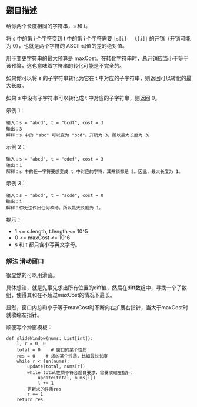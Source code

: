 ## 题目描述
给你两个长度相同的字符串，s 和 t。

将 s 中的第 i 个字符变到 t 中的第 i 个字符需要 `|s[i] - t[i]|` 的开销（开销可能为 0），也就是两个字符的 ASCII 码值的差的绝对值。

用于变更字符串的最大预算是 maxCost。在转化字符串时，总开销应当小于等于该预算，这也意味着字符串的转化可能是不完全的。

如果你可以将 s 的子字符串转化为它在 t 中对应的子字符串，则返回可以转化的最大长度。

如果 s 中没有子字符串可以转化成 t 中对应的子字符串，则返回 0。

示例 1：
```
输入：s = "abcd", t = "bcdf", cost = 3
输出：3
解释：s 中的 "abc" 可以变为 "bcd"。开销为 3，所以最大长度为 3。
```
示例 2：
```
输入：s = "abcd", t = "cdef", cost = 3
输出：1
解释：s 中的任一字符要想变成 t 中对应的字符，其开销都是 2。因此，最大长度为 1。
```
示例 3：
```
输入：s = "abcd", t = "acde", cost = 0
输出：1
解释：你无法作出任何改动，所以最大长度为 1。
```

提示：
- 1 <= s.length, t.length <= 10^5
- 0 <= maxCost <= 10^6
- s 和 t 都只含小写英文字母。

### 解法 滑动窗口
很显然的可以用滑窗。

具体想法，就是先事先求出所有位置的diff值，然后在diff数组中，寻找一个子数组，使得其和在不超过maxCost的情况下最长。

显然，窗口内总和小于等于maxCost时不断向右扩展右指针，当大于maxCost时就收缩左指针。

顺便写个滑窗模板：
```text
def slideWindow(nums: List[int]):
    l, r = 0, 0
    total = 0    # 窗口的某个性质
    res = 0    # 求的某个性质，比如最长长度
    while r < len(nums):
        update(total, nums[r])
        while total性质不符合题目要求，需要收缩左指针:
            update(total, nums[l])
            l += 1
        更新求的性质res
        r += 1
    return res
```